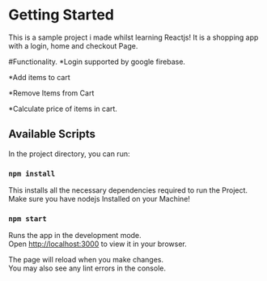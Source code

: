 # Getting Started
This is a sample project i made whilst learning Reactjs!
It is a shopping app with a login, home and checkout Page.

#Functionality.
*Login supported by google firebase.

*Add items to cart

*Remove Items from Cart

*Calculate price of items in cart.

## Available Scripts

In the project directory, you can run:
### `npm install`
This installs all the necessary dependencies required to run the Project.
Make sure you have nodejs Installed on your Machine!

### `npm start`

Runs the app in the development mode.\
Open [http://localhost:3000](http://localhost:3000) to view it in your browser.

The page will reload when you make changes.\
You may also see any lint errors in the console.

